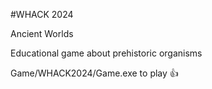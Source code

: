#WHACK 2024

Ancient Worlds

Educational game about prehistoric organisms

Game/WHACK2024/Game.exe to play 👍
